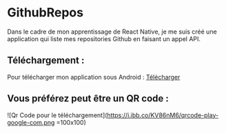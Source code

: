 # GithubRepos
Dans le cadre de mon apprentissage de React Native, je me suis créé une application qui liste mes repositories Github en faisant un appel API.

## Téléchargement :

Pour télécharger mon application sous Android : [Télécharger](https://play.google.com/store/apps/details?id=com.laznet.repos)

## Vous préférez peut être un QR code : 

![Qr Code pour le téléchargement](https://i.ibb.co/KV86nM6/qrcode-play-google-com.png =100x100)
